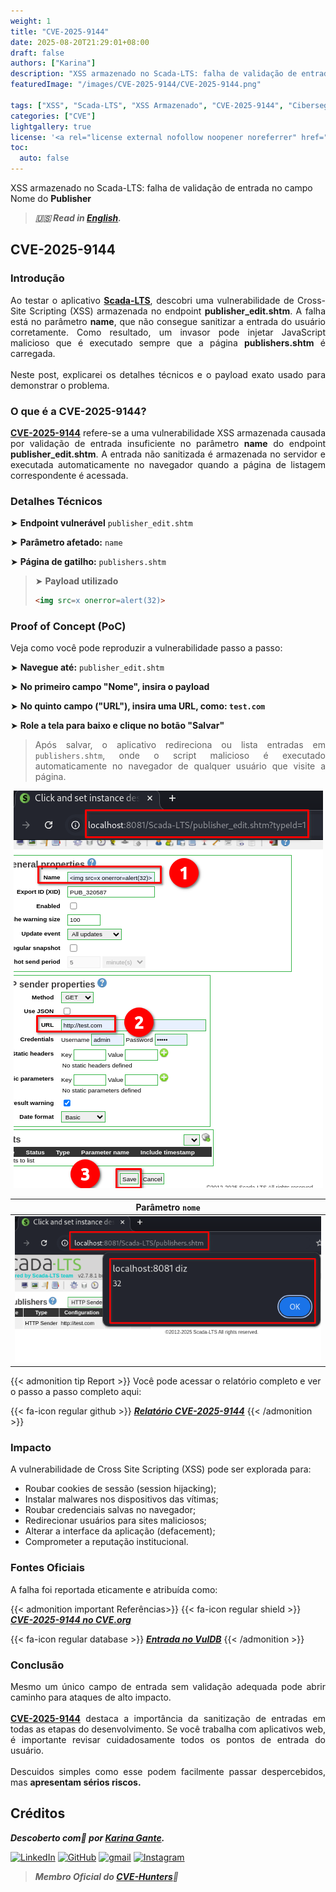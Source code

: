```yaml
---
weight: 1
title: "CVE-2025-9144"
date: 2025-08-20T21:29:01+08:00
draft: false
authors: ["Karina"]
description: "XSS armazenado no Scada-LTS: falha de validação de entrada no campo Nome do Publisher"
featuredImage: "/images/CVE-2025-9144/CVE-2025-9144.png"

tags: ["XSS", "Scada-LTS", "XSS Armazenado", "CVE-2025-9144", "Cibersegurança"]
categories: ["CVE"]
lightgallery: true
license: '<a rel="license external nofollow noopener noreferrer" href="https://creativecommons.org/licenses/by-nc/4.0/" target="_blank">CC BY-NC 4.0</a>'
toc:
  auto: false
---
```


XSS armazenado no Scada-LTS: falha de validação de entrada no campo Nome do **Publisher**

<!--more-->

> ***🇺🇸 Read in [English](http://karinagante.github.io/cve-2025-9144/).***

## CVE-2025-9144

### Introdução

<p align="justify">Ao testar o aplicativo <b><a href="https://github.com/SCADA-LTS/Scada-LTS" target=_blank>Scada-LTS</a></b>, descobri uma vulnerabilidade de Cross-Site Scripting (XSS) armazenada no endpoint <b>publisher_edit.shtm</b>. A falha está no parâmetro <b>name</b>, que não consegue sanitizar a entrada do usuário corretamente. Como resultado, um invasor pode injetar JavaScript malicioso que é executado sempre que a página <b>publishers.shtm</b> é carregada.</br></br>Neste post, explicarei os detalhes técnicos e o payload exato usado para demonstrar o problema.</p>

### O que é a CVE-2025-9144?

<p align="justify"><b><a href="https://www.cve.org/CVERecord?id=CVE-2025-9144" target=_blank>CVE-2025-9144</a></b> refere-se a uma vulnerabilidade XSS armazenada causada por validação de entrada insuficiente no parâmetro <b>name</b> do endpoint <b>publisher_edit.shtm</b>. A entrada não sanitizada é armazenada no servidor e executada automaticamente no navegador quando a página de listagem correspondente é acessada.</p>

### Detalhes Técnicos

➤ **Endpoint vulnerável** `publisher_edit.shtm`

➤ **Parâmetro afetado:** `name`

➤ **Página de gatilho:** `publishers.shtm`

> ➤ **Payload utilizado**
> ```html
><img src=x onerror=alert(32)>
>```

### Proof of Concept (PoC)

Veja como você pode reproduzir a vulnerabilidade passo a passo:

➤ **Navegue até:** `publisher_edit.shtm`

➤ **No primeiro campo "Nome", insira o payload**

➤ **No quinto campo ("URL"), insira uma URL, como: `test.com`**

➤ **Role a tela para baixo e clique no botão "Salvar"**

> <p align="justify">Após salvar, o aplicativo redireciona ou lista entradas em <code>publishers.shtm</code>, onde o script malicioso é executado automaticamente no navegador de qualquer usuário que visite a página.</p>

<p align="center">
<img src="/images/CVE-2025-9144/PoC1.png">
</p>

| Parâmetro `nome` |
|:------------:|
| ![](/images/CVE-2025-9144/PoC2.png) |

{{< admonition tip Report >}}
Você pode acessar o relatório completo e ver o passo a passo completo aqui:

{{< fa-icon regular github >}}
***[Relatório CVE-2025-9144](https://github.com/KarinaGante/KG-Sec/blob/main/CVEs/Scada-LTS/CVE-2025-9144.md)***
{{< /admonition >}}

### Impacto

A vulnerabilidade de Cross Site Scripting (XSS) pode ser explorada para:

- Roubar cookies de sessão (session hijacking);
- Instalar malwares nos dispositivos das vítimas;
- Roubar credenciais salvas no navegador;
- Redirecionar usuários para sites maliciosos;
- Alterar a interface da aplicação (defacement);
- Comprometer a reputação institucional.

### Fontes Oficiais

A falha foi reportada eticamente e atribuída como:

{{< admonition important Referências>}} 
{{< fa-icon regular shield >}} 
***[CVE-2025-9144 no CVE.org](https://www.cve.org/CVERecord?id=CVE-2025-9144)***

{{< fa-icon regular database >}} 
***[Entrada no VulDB](https://vuldb.com/?id.320522)***
{{< /admonition >}}

### Conclusão

<p align="justify">Mesmo um único campo de entrada sem validação adequada pode abrir caminho para ataques de alto impacto. </br></br><b><a href="https://www.cve.org/CVERecord?id=CVE-2025-9144" target=_blank>CVE-2025-9144</a></b> destaca a importância da sanitização de entradas em todas as etapas do desenvolvimento. Se você trabalha com aplicativos web, é importante revisar cuidadosamente todos os pontos de entrada do usuário. </br></br> Descuidos simples como esse podem facilmente passar despercebidos, mas <b>apresentam sérios riscos.</b></p>

## Créditos

***Descoberto com💜 por [Karina Gante](https://karinagante.github.io/).*** 

[![LinkedIn](https://skillicons.dev/icons?i=linkedin&theme=dark)](https://www.linkedin.com/in/karina-gante/)
[![GitHub](https://skillicons.dev/icons?i=github&theme=dark)](https://www.github.com/KarinaGante/)
[![gmail](https://skillicons.dev/icons?i=gmail&theme=dark)](mailto:karina.gante1@gmail.com)
[![Instagram](https://skillicons.dev/icons?i=instagram&theme=dark)](https://www.instagram.com/karinovisk02/)

> ***Membro Oficial do [CVE-Hunters](https://www.cvehunters.com/)🏹***